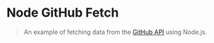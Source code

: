 # Node GitHub Fetch
> An example of fetching data from the [GitHub API](https://docs.github.com/en/rest) using Node.js.
